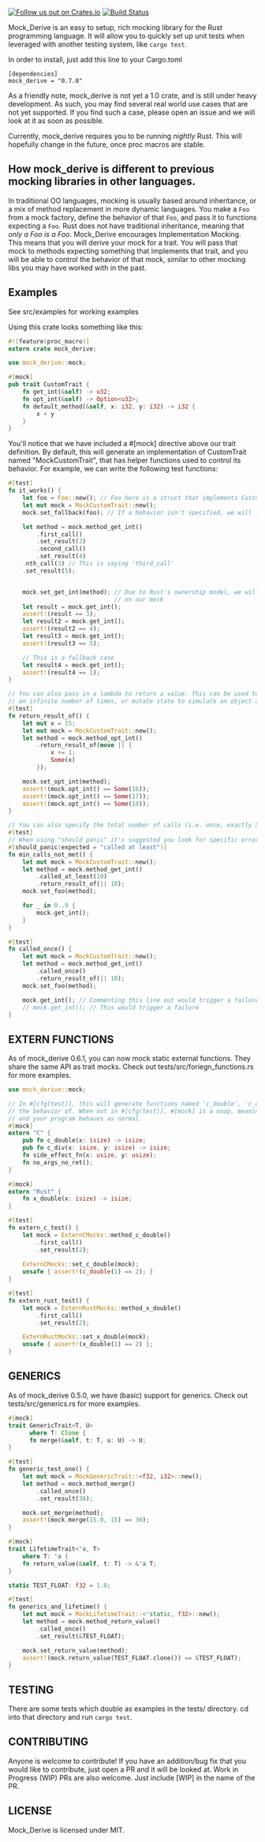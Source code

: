 [![Follow us out on Crates.io](https://img.shields.io/crates/v/mock_derive.svg)](https://crates.io/crates/mock_derive)
[![Build Status](https://travis-ci.org/DavidDeSimone/mock_derive.svg?branch=master)](https://travis-ci.org/DavidDeSimone/mock_derive)

Mock_Derive is an easy to setup, rich mocking library for the Rust programming language. It will allow you to quickly set up unit tests when leveraged with another testing system, like `cargo test`.

In order to install, just add this line to your Cargo.toml
```
[dependencies]
mock_derive = "0.7.0"
```

As a friendly note, mock_derive is not yet a 1.0 crate, and is still under heavy development. As such, you may find several real world use cases that are not yet supported. If you find such a case, please open an issue and we will look at it as soon as possible.

Currently, mock_derive requires you to be running _nightly_ Rust. This will hopefully change in the future, once proc macros are stable.

## How mock_derive is different to previous mocking libraries in other languages.
In traditional OO languages, mocking is usually based around inheritance, or a mix of method replacement in more dynamic languages. You make a `Foo` from a mock factory, define the behavior of that `Foo`, and pass it to functions expecting a `Foo`. Rust does not have traditional inheritance, meaning that *only a Foo is a Foo*. Mock_Derive encourages Implementation Mocking. This means that you will derive your mock for a trait. You will pass that mock to methods expecting something that implements that trait, and you will be able to control the behavior of that mock, similar to other mocking libs you may have worked with in the past.

## Examples
See src/examples for working examples

Using this crate looks something like this: 
``` rust
#![feature(proc_macro)]
extern crate mock_derive;

use mock_derive::mock;

#[mock]
pub trait CustomTrait {
    fn get_int(&self) -> u32;
    fn opt_int(&self) -> Option<u32>;
    fn default_method(&self, x: i32, y: i32) -> i32 {
        x + y
    }
}

```
You'll notice that we have included a #[mock] directive above our trait definition. By default, this will generate an implementation of CustomTrait named "MockCustomTrait", that has helper functions used to control its behavior. For example, we can write the following test functions:
 
``` rust
#[test]
fn it_works() {
    let foo = Foo::new(); // Foo here is a struct that implements CustomTrait
    let mut mock = MockCustomTrait::new();
    mock.set_fallback(foo); // If a behavior isn't specified, we will fall back to this object's behavior.

    let method = mock.method_get_int()
        .first_call()
        .set_result(3)
        .second_call()
        .set_result(4)
	.nth_call(3) // This is saying 'third_call'
	.set_result(5);


    mock.set_get_int(method); // Due to Rust's ownership model, we will need to set our mock method
                              // on our mock
    let result = mock.get_int();
    assert!(result == 3);
    let result2 = mock.get_int();
    assert!(result2 == 4);
    let result3 = mock.get_int();
    assert!(result3 == 5);

    // This is a fallback case
    let result4 = mock.get_int();
    assert!(result4 == 1);
}

// You can also pass in a lambda to return a value. This can be used to return a value
// an infinite number of times, or mutate state to simulate an object across calls.
#[test]
fn return_result_of() {
    let mut x = 15;
    let mut mock = MockCustomTrait::new();
    let method = mock.method_opt_int()
        .return_result_of(move || {
            x += 1;
            Some(x)
        });

    mock.set_opt_int(method);
    assert!(mock.opt_int() == Some(16));
    assert!(mock.opt_int() == Some(17));
    assert!(mock.opt_int() == Some(18));
}

// You can also specify the total number of calls (i.e. once, exactly 5 times, at least 5 times, at most 10 times, etc.)
#[test]
// When using "should panic" it's suggested you look for specific errors
#[should_panic(expected = "called at least")] 
fn min_calls_not_met() {
    let mut mock = MockCustomTrait::new();
    let method = mock.method_get_int()
        .called_at_least(10)
        .return_result_of(|| 10);
    mock.set_foo(method);

    for _ in 0..9 {
        mock.get_int();
    }
}

#[test]
fn called_once() {
    let mut mock = MockCustomTrait::new();
    let method = mock.method_get_int()
        .called_once()
        .return_result_of(|| 10);
    mock.set_foo(method);

    mock.get_int(); // Commenting this line out would trigger a failure
    // mock.get_int(); // This would trigger a failure
}

```
## EXTERN FUNCTIONS

As of mock_derive 0.6.1, you can now mock static external functions. They share the same API as trait mocks. Check out tests/src/foriegn_functions.rs for more examples.

``` rust
use mock_derive::mock;

// In #[cfg(test)], this will generate functions named 'c_double', 'c_div', etc that you can control
// the behavior of. When not in #[cfg(test)], #[mock] is a noop, meaning that no overhead is added,
// and your program behaves as normal.
#[mock]
extern "C" {
    pub fn c_double(x: isize) -> isize;
    pub fn c_div(x: isize, y: isize) -> isize;
    fn side_effect_fn(x: usize, y: usize);
    fn no_args_no_ret();
}

#[mock]
extern "Rust" {
    fn x_double(x: isize) -> isize;
}

#[test]
fn extern_c_test() {
    let mock = ExternCMocks::method_c_double()
        .first_call()
        .set_result(2);
    
    ExternCMocks::set_c_double(mock);
    unsafe { assert!(c_double(1) == 2); }
}

#[test]
fn extern_rust_test() {
    let mock = ExternRustMocks::method_x_double()
        .first_call()
        .set_result(2);

    ExternRustMocks::set_x_double(mock);
    unsafe { assert!(x_double(1) == 2) };
}

```

## GENERICS

As of mock_derive 0.5.0, we have (basic) support for generics. Check out tests/src/generics.rs for more examples.
``` rust
#[mock]
trait GenericTrait<T, U>
      where T: Clone {
      fn merge(&self, t: T, u: U) -> U;
}

#[test]
fn generic_test_one() {
    let mut mock = MockGenericTrait::<f32, i32>::new();
    let method = mock.method_merge()
        .called_once()
        .set_result(30);

    mock.set_merge(method);
    assert!(mock.merge(15.0, 15) == 30);
}

#[mock]
trait LifetimeTrait<'a, T>
    where T: 'a {
    fn return_value(&self, t: T) -> &'a T;
}

static TEST_FLOAT: f32 = 1.0;

#[test]
fn generics_and_lifetime() {
    let mut mock = MockLifetimeTrait::<'static, f32>::new();
    let method = mock.method_return_value()
        .called_once()
        .set_result(&TEST_FLOAT);

    mock.set_return_value(method);
    assert!(mock.return_value(TEST_FLOAT.clone()) == &TEST_FLOAT);
}


```

## TESTING
There are some tests which double as examples in the tests/ directory. cd into that directory and run `cargo test`. 

## CONTRIBUTING
Anyone is welcome to contribute! If you have an addition/bug fix that you would like to contribute, just open a PR and it will be looked at. Work in Progress (WIP) PRs are also welcome. Just include [WIP] in the name of the PR.

## LICENSE
Mock_Derive is licensed under MIT. 
